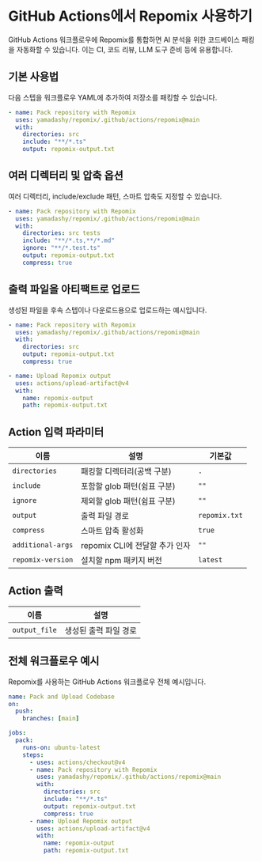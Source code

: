# GitHub Actions에서 Repomix 사용하기

GitHub Actions 워크플로우에 Repomix를 통합하면 AI 분석을 위한 코드베이스 패킹을 자동화할 수 있습니다. 이는 CI, 코드 리뷰, LLM 도구 준비 등에 유용합니다.

## 기본 사용법

다음 스텝을 워크플로우 YAML에 추가하여 저장소를 패킹할 수 있습니다.

```yaml
- name: Pack repository with Repomix
  uses: yamadashy/repomix/.github/actions/repomix@main
  with:
    directories: src
    include: "**/*.ts"
    output: repomix-output.txt
```

## 여러 디렉터리 및 압축 옵션

여러 디렉터리, include/exclude 패턴, 스마트 압축도 지정할 수 있습니다.

```yaml
- name: Pack repository with Repomix
  uses: yamadashy/repomix/.github/actions/repomix@main
  with:
    directories: src tests
    include: "**/*.ts,**/*.md"
    ignore: "**/*.test.ts"
    output: repomix-output.txt
    compress: true
```

## 출력 파일을 아티팩트로 업로드

생성된 파일을 후속 스텝이나 다운로드용으로 업로드하는 예시입니다.

```yaml
- name: Pack repository with Repomix
  uses: yamadashy/repomix/.github/actions/repomix@main
  with:
    directories: src
    output: repomix-output.txt
    compress: true

- name: Upload Repomix output
  uses: actions/upload-artifact@v4
  with:
    name: repomix-output
    path: repomix-output.txt
```

## Action 입력 파라미터

| 이름                | 설명                                   | 기본값           |
|---------------------|----------------------------------------|------------------|
| `directories`       | 패킹할 디렉터리(공백 구분)             | `.`              |
| `include`           | 포함할 glob 패턴(쉼표 구분)            | `""`           |
| `ignore`            | 제외할 glob 패턴(쉼표 구분)            | `""`           |
| `output`            | 출력 파일 경로                          | `repomix.txt`    |
| `compress`          | 스마트 압축 활성화                      | `true`           |
| `additional-args`   | repomix CLI에 전달할 추가 인자          | `""`           |
| `repomix-version`   | 설치할 npm 패키지 버전                  | `latest`         |

## Action 출력

| 이름           | 설명                   |
|----------------|------------------------|
| `output_file`  | 생성된 출력 파일 경로   |

## 전체 워크플로우 예시

Repomix를 사용하는 GitHub Actions 워크플로우 전체 예시입니다.

```yaml
name: Pack and Upload Codebase
on:
  push:
    branches: [main]

jobs:
  pack:
    runs-on: ubuntu-latest
    steps:
      - uses: actions/checkout@v4
      - name: Pack repository with Repomix
        uses: yamadashy/repomix/.github/actions/repomix@main
        with:
          directories: src
          include: "**/*.ts"
          output: repomix-output.txt
          compress: true
      - name: Upload Repomix output
        uses: actions/upload-artifact@v4
        with:
          name: repomix-output
          path: repomix-output.txt
``` 

